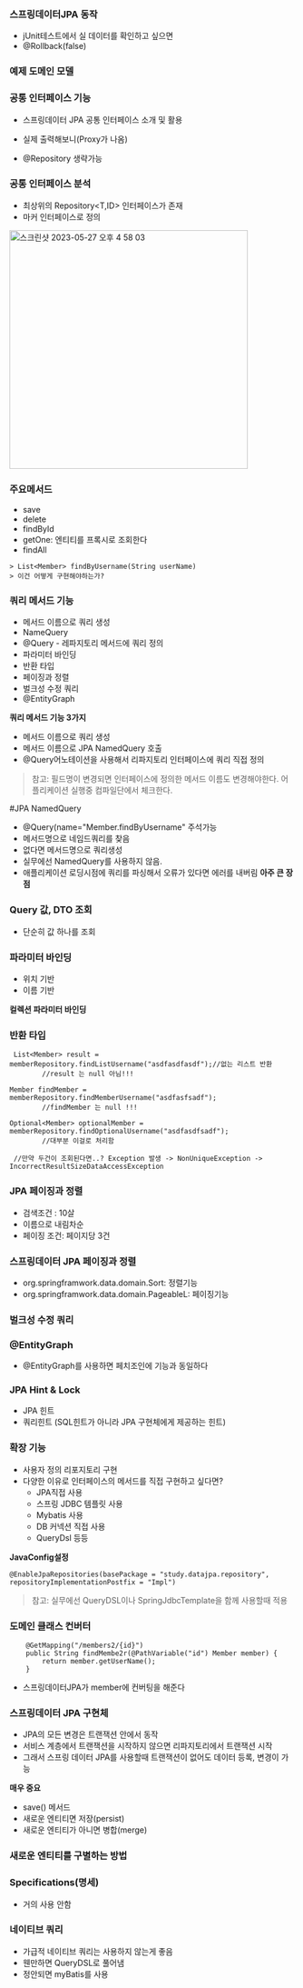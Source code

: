 ### 스프링데이터JPA 동작
- jUnit테스트에서 실 데이터를 확인하고 싶으면
- @Rollback(false) 

### 예제 도메인 모델



### 공통 인터페이스 기능
- 스프링데이터 JPA 공통 인터페이스 소개 및 활용

- 실제 출력해보니(Proxy가 나옴)
- @Repository 생략가능

### 공통 인터페이스 분석
- 최상위의 Repository<T,ID> 인터페이스가 존재
- 마커 인터페이스로 정의

<img width="420" alt="스크린샷 2023-05-27 오후 4 58 03" src="https://github.com/yonghyun123/backend-skills/assets/15208005/bc390bef-8e64-4c78-9ab0-9cefc90a9442">

### 주요메서드
- save
- delete
- findById
- getOne: 엔티티를 프록시로  조회한다
- findAll


```
> List<Member> findByUsername(String userName) 
> 이건 어떻게 구현해야하는가?
```


### 쿼리 메서드 기능
- 메서드 이름으로 쿼리 생성
- NameQuery
- @Query - 레파지토리 메서드에 쿼리 정의
- 파라미터 바인딩
- 반환 타입
- 페이징과 정렬
- 벌크성 수정 쿼리
- @EntityGraph

**쿼리 메서드 기능 3가지**

- 메서드 이름으로 쿼리 생성
- 메서드 이름으로 JPA NamedQuery 호출
- @Query어노테이션을 사용해서 리파지토리 인터페이스에 쿼리 직접 정의


> 참고: 필드명이 변경되면 인터페이스에 정의한 메서드 이름도 변경해야한다. 어플리케이션 실행중 컴파일단에서 체크한다.

#JPA NamedQuery

- @Query(name="Member.findByUsername" 주석가능 
- 메서드명으로 네임드쿼리를 찾음
- 없다면 메서드명으로 쿼리생성
- 실무에선 NamedQuery를 사용하지 않음.
- 애플리케이션 로딩시점에 쿼리를 파싱해서 오류가 있다면 에러를 내버림 **아주 큰 장점**


### Query 값, DTO 조회
- 단순히 값 하나를 조회

### 파라미터 바인딩
- 위치 기반
- 이름 기반

**컬렉션 파라미터 바인딩**

### 반환 타입

```
 List<Member> result = memberRepository.findListUsername("asdfasdfasdf");//없는 리스트 반환
        //result 는 null 아님!!!
        
Member findMember = memberRepository.findMemberUsername("asdfasfsadf");
        //findMember 는 null !!!
        
Optional<Member> optionalMember = memberRepository.findOptionalUsername("asdfasdfsadf");
        //대부분 이걸로 처리함
        
 //만약 두건이 조회된다면..? Exception 발생 -> NonUniqueException ->
IncorrectResultSizeDataAccessException
```

### JPA 페이징과 정렬
- 검색조건 : 10살
- 이름으로 내림차순
- 페이징 조건: 페이지당 3건

### 스프링데이터 JPA 페이징과 정렬
- org.springframwork.data.domain.Sort: 정렬기능
- org.springframwork.data.domain.PageableL: 페이징기능


### 벌크성 수정 쿼리

### @EntityGraph
- @EntityGraph를 사용하면 페치조인에 기능과 동일하다

### JPA Hint & Lock
- JPA 힌트
- 쿼리힌트 (SQL힌트가 아니라 JPA 구현체에게 제공하는 힌트)

### 확장 기능
- 사용자 정의 리포지토리 구현
- 다양한 이유로 인터페이스의 메서드를 직접 구현하고 싶다면?
	- JPA직접 사용
	- 스프링 JDBC 템플릿 사용
	- Mybatis 사용
	- DB 커넥션 직접 사용
	- QueryDsl 등등


**JavaConfig설정**
```
@EnableJpaRepositories(basePackage = "study.datajpa.repository", repositoryImplementationPostfix = "Impl")
```

> 참고: 실무에선 QueryDSL이나 SpringJdbcTemplate을 함께 사용할때 적용


### 도메인 클래스 컨버터
```
    @GetMapping("/members2/{id}")
    public String findMembe2r(@PathVariable("id") Member member) {
        return member.getUserName();
    }
```
- 스프링데이터JPA가 member에 컨버팅을 해준다


### 스프링데이터 JPA 구현체
- JPA의 모든 변경은 트랜잭션 안에서 동작
- 서비스 계층에서 트랜잭션을 시작하지 않으면 리파지토리에서 트랜잭션 시작
- 그래서 스프링 데이터 JPA를 사용할때 트랜잭션이 없어도 데이터 등록, 변경이 가능

**매우 중요**
- save() 메서드
- 새로운 엔티티면 저장(persist)
- 새로운 엔티티가 아니면 병합(merge)

### 새로운 엔티티를 구별하는 방법

### Specifications(명세)
- 거의 사용 안함

### 네이티브 쿼리
- 가급적 네이티브 쿼리는 사용하지 않는게 좋음
- 웬만하면 QueryDSL로 풀어냄
- 정안되면 myBatis를 사용








